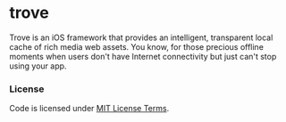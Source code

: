 trove
=====

Trove is an iOS framework that provides an intelligent, transparent local cache of rich media web assets. 
You know, for those precious offline moments when users don't have Internet connectivity but just can't 
stop using your app. 

### License

Code is licensed under [MIT License Terms](https://github.com/npr/trove/blob/master/LICENSE).
